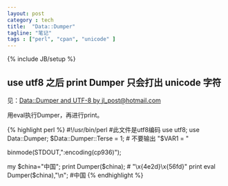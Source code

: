 ```yaml
---
layout: post
category : tech
title:  "Data::Dumper"
tagline: "笔记"
tags : ["perl", "cpan", "unicode" ] 
---
```

{% include JB/setup %}

## use utf8 之后 print Dumper 只会打出 unicode 字符

见：[Data::Dumper and UTF-8 by jl_post@hotmail.com](http://groups.google.com/group/comp.lang.perl.misc/browse_thread/thread/6fbd3733c9c56186?hl=en)

用eval执行Dumper，再进行print。

{% highlight perl %}
#!/usr/bin/perl
#此文件是utf8编码
use utf8;
use Data::Dumper;
$Data::Dumper::Terse = 1; # 不要输出 "$VAR1 = "

binmode(STDOUT,":encoding(cp936)");

my $china="中国";
print Dumper($china);  # "\x{4e2d}\x{56fd}"
print eval Dumper($china),"\n";  #中国
{% endhighlight %}
